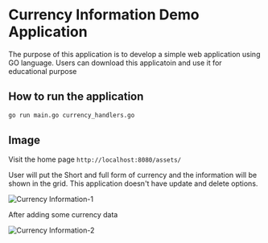 # Currency Information Demo Application

  The purpose of this application is to develop a simple web application using GO language. 
  Users can download this applicatoin and use it for educational purpose 

## How to run the application
```bash
go run main.go currency_handlers.go
```

## Image 

Visit the home page ```http://localhost:8080/assets/ ```

User will put the Short and full form of currency and the information will be shown in the grid. 
This application doesn't have update and delete options. 

![Currency Information-1](https://i.ibb.co/Gcb40Ph/Currency-Info-1.png)

After adding some currency data

![Currency Information-2](https://i.ibb.co/hXq3tkW/Currency-Info-2.png)
